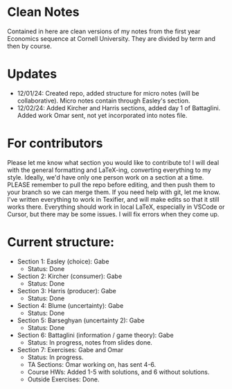 # Clean Notes

Contained in here are clean versions of my notes from the first year Economics sequence at Cornell University. They are divided by term and then by course.

# Updates

- 12/01/24: Created repo, added structure for micro notes (will be collaborative). Micro notes contain through Easley's section.
- 12/02/24: Added Kircher and Harris sections, added day 1 of Battaglini. Added work Omar sent, not yet incorporated into notes file.

# For contributors

Please let me know what section you would like to contribute to! I will deal with the general formatting and LaTeX-ing, converting everything to my style. Ideally, we'd have only one person work on a section at a time. PLEASE remember to pull the repo before editing, and then push them to your branch so we can merge them. If you need help with git, let me know. I've written everything to work in Texifier, and will make edits so that it still works there. Everything should work in local LaTeX, especially in VSCode or Cursor, but there may be some issues. I will fix errors when they come up.

# Current structure:

- Section 1: Easley (choice): Gabe
    - Status: Done
- Section 2: Kircher (consumer): Gabe
    - Status: Done
- Section 3: Harris (producer): Gabe
    - Status: Done
- Section 4: Blume (uncertainty): Gabe
    - Status: Done
- Section 5: Barseghyan (uncertainty 2): Gabe
    - Status: Done
- Section 6: Battaglini (information / game theory): Gabe
    - Status: In progress, notes from slides done.
- Section 7: Exercises: Gabe and Omar
    - Status: In progress. 
    - TA Sections: Omar working on, has sent 4-6.
    - Course HWs: Added 1-5 with solutions, and 6 without solutions. 
    - Outside Exercises: Done.